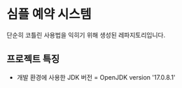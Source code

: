 # 심플 예약 시스템

단순히 코틀린 사용법을 익히기 위해 생성된 레파지토리입니다.

## 프로젝트 특징

- 개발 환경에 사용한 JDK 버전 = OpenJDK version '17.0.8.1'